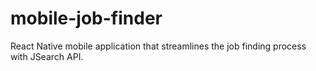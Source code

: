 # mobile-job-finder
React Native mobile application that streamlines the job finding process with JSearch API.
